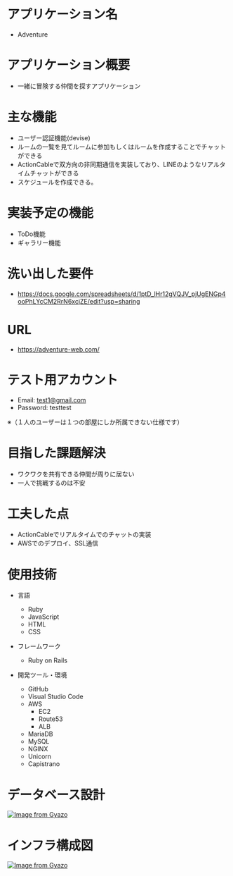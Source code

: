# アプリケーション名	
- Adventure

# アプリケーション概要
- 一緒に冒険する仲間を探すアプリケーション

# 主な機能
- ユーザー認証機能(devise)
- ルームの一覧を見てルームに参加もしくはルームを作成することでチャットができる
- ActionCableで双方向の非同期通信を実装しており、LINEのようなリアルタイムチャットができる
- スケジュールを作成できる。

# 実装予定の機能
- ToDo機能
- ギャラリー機能

# 洗い出した要件
- https://docs.google.com/spreadsheets/d/1ptD_lHr12gVQJV_pjUgENGp4ooPhLYcCM2RrN6xcjZE/edit?usp=sharing


# URL
- https://adventure-web.com/

# テスト用アカウント	
- Email: test1@gmail.com
- Password: testtest

※（１人のユーザーは１つの部屋にしか所属できない仕様です）

# 目指した課題解決
- ワクワクを共有できる仲間が周りに居ない
- 一人で挑戦するのは不安

# 工夫した点
- ActionCableでリアルタイムでのチャットの実装
- AWSでのデプロイ、SSL通信

# 使用技術
- 言語
  - Ruby
  - JavaScript
  - HTML
  - CSS

- フレームワーク
  - Ruby on Rails

- 開発ツール・環境
  - GitHub
  - Visual Studio Code
  - AWS
    - EC2
    - Route53
    - ALB
  - MariaDB
  - MySQL
  - NGINX
  - Unicorn
  - Capistrano


# データベース設計
[![Image from Gyazo](https://i.gyazo.com/a56a6d276aac6a85d68b156c8cf9469f.png)](https://gyazo.com/a56a6d276aac6a85d68b156c8cf9469f)

# インフラ構成図
[![Image from Gyazo](https://i.gyazo.com/4eb6c93862c2bfd25d89e9208da579b2.jpg)](https://gyazo.com/4eb6c93862c2bfd25d89e9208da579b2)